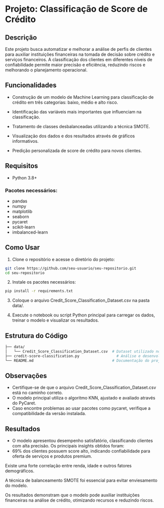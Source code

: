 # Projeto: Classificação de Score de Crédito

## Descrição

Este projeto busca automatizar e melhorar a análise de perfis de clientes para auxiliar instituições financeiras na tomada de decisão sobre crédito e serviços financeiros. A classificação dos clientes em diferentes níveis de confiabilidade permite maior precisão e eficiência, reduzindo riscos e melhorando o planejamento operacional.

## Funcionalidades

- Construção de um modelo de Machine Learning para classificação de crédito em três categorias: baixo, médio e alto risco.

- Identificação das variáveis mais importantes que influenciam na classificação.

- Tratamento de classes desbalanceadas utilizando a técnica SMOTE.

- Visualização dos dados e dos resultados através de gráficos informativos.

- Predição personalizada de score de crédito para novos clientes.

## Requisitos

- Python 3.8+

### Pacotes necessários:

- pandas
- numpy
- matplotlib
- seaborn
- pycaret
- scikit-learn
- imbalanced-learn

## Como Usar

1. Clone o repositório e acesse o diretório do projeto:
```bash
git clone https://github.com/seu-usuario/seu-repositorio.git
cd seu-repositorio
```

2. Instale os pacotes necessários:
```bash
pip install -r requirements.txt
```

3. Coloque o arquivo Credit_Score_Classification_Dataset.csv na pasta data/.

4. Execute o notebook ou script Python principal para carregar os dados, treinar o modelo e visualizar os resultados.

## Estrutura do Código
```bash
├── data/
│   └── Credit_Score_Classification_Dataset.csv  # Dataset utilizado no projeto
├── credit-score-classification.py                 # Análise e desenvolvimento do modelo
└── README.md                                    # Documentação do projeto
```

## Observações

- Certifique-se de que o arquivo Credit_Score_Classification_Dataset.csv está no caminho correto.
- O modelo principal utiliza o algoritmo KNN, ajustado e avaliado através do PyCaret.
- Caso encontre problemas ao usar pacotes como pycaret, verifique a compatibilidade da versão instalada.

## Resultados

- O modelo apresentou desempenho satisfatório, classificando clientes com alta precisão. Os principais insights obtidos foram:
- 69% dos clientes possuem score alto, indicando confiabilidade para oferta de serviços e produtos premium.

Existe uma forte correlação entre renda, idade e outros fatores demográficos.

A técnica de balanceamento SMOTE foi essencial para evitar enviesamento do modelo.

Os resultados demonstram que o modelo pode auxiliar instituições financeiras na análise de crédito, otimizando recursos e reduzindo riscos.

